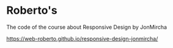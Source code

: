 # Roberto's

The code of the course about Responsive Design by JonMircha

https://web-roberto.github.io/responsive-design-jonmircha/
